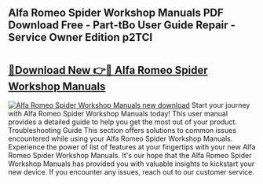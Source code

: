 ## Alfa Romeo Spider Workshop Manuals PDF Download Free - Part-tBo User Guide Repair - Service Owner Edition p2TCI

# <h2><a href="http://bc69312.oget.top/?id=Alfa+Romeo+Spider+Workshop+Manuals">🔗Download New 👉🔴 Alfa Romeo Spider Workshop Manuals</a></h2>

[![Alfa Romeo Spider Workshop Manuals new download](https://i.imgur.com/5g1atiW.png)](http://bc69312.oget.top/?id=Alfa+Romeo+Spider+Workshop+Manuals)
Start your journey with Alfa Romeo Spider Workshop Manuals today! This user manual provides a detailed guide to help you get the most out of your product. Troubleshooting Guide This section offers solutions to common issues encountered while using your Alfa Romeo Spider Workshop Manuals. Experience the power of list of features at your fingertips with your new Alfa Romeo Spider Workshop Manuals. It's our hope that the Alfa Romeo Spider Workshop Manuals has provided you with valuable insights to kickstart your new device. If you encounter any issues, reach out to our customer service.
